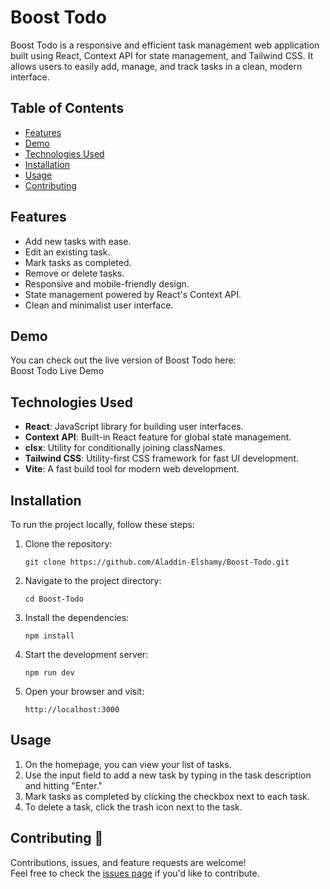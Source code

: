 Boost Todo
==========

Boost Todo is a responsive and efficient task management web application built using React, Context API for state management, and Tailwind CSS. It allows users to easily add, manage, and track tasks in a clean, modern interface.

Table of Contents
-----------------

-   [Features](#features)
-   [Demo](#demo)
-   [Technologies Used](#technologies-used)
-   [Installation](#installation)
-   [Usage](#usage)
-   [Contributing](#contributing)

Features
--------

-   Add new tasks with ease.
-   Edit an existing task.
-   Mark tasks as completed.
-   Remove or delete tasks.
-   Responsive and mobile-friendly design.
-   State management powered by React's Context API.
-   Clean and minimalist user interface.

Demo
----

You can check out the live version of Boost Todo here:\
Boost Todo Live Demo

Technologies Used
-----------------

-   **React**: JavaScript library for building user interfaces.
-   **Context API**: Built-in React feature for global state management.
-   **clsx**: Utility for conditionally joining classNames.
-   **Tailwind CSS**: Utility-first CSS framework for fast UI development.
-   **Vite**: A fast build tool for modern web development.

Installation
------------

To run the project locally, follow these steps:

1.  Clone the repository:

    `git clone https://github.com/Aladdin-Elshamy/Boost-Todo.git`

2.  Navigate to the project directory:

    `cd Boost-Todo`

3.  Install the dependencies:
   
    `npm install`

5.  Start the development server:
   
    `npm run dev`

7.  Open your browser and visit:

    `http://localhost:3000`

Usage
-----

1.  On the homepage, you can view your list of tasks.
2.  Use the input field to add a new task by typing in the task description and hitting "Enter."
3.  Mark tasks as completed by clicking the checkbox next to each task.
4.  To delete a task, click the trash icon next to the task.

Contributing 🤝
---------------

Contributions, issues, and feature requests are welcome!\
Feel free to check the [issues page](https://github.com/Aladdin-Elshamy/Boost-Todo/issues) if you'd like to contribute.
